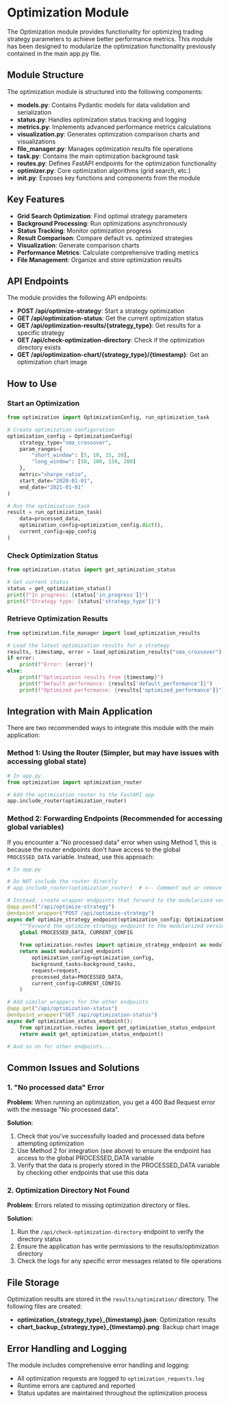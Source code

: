 # Optimization Module

The Optimization module provides functionality for optimizing trading strategy parameters to achieve better performance metrics. This module has been designed to modularize the optimization functionality previously contained in the main app.py file.

## Module Structure

The optimization module is structured into the following components:

- **models.py**: Contains Pydantic models for data validation and serialization
- **status.py**: Handles optimization status tracking and logging
- **metrics.py**: Implements advanced performance metrics calculations
- **visualization.py**: Generates optimization comparison charts and visualizations
- **file_manager.py**: Manages optimization results file operations
- **task.py**: Contains the main optimization background task
- **routes.py**: Defines FastAPI endpoints for the optimization functionality
- **optimizer.py**: Core optimization algorithms (grid search, etc.)
- **__init__.py**: Exposes key functions and components from the module

## Key Features

- **Grid Search Optimization**: Find optimal strategy parameters
- **Background Processing**: Run optimizations asynchronously
- **Status Tracking**: Monitor optimization progress
- **Result Comparison**: Compare default vs. optimized strategies
- **Visualization**: Generate comparison charts
- **Performance Metrics**: Calculate comprehensive trading metrics
- **File Management**: Organize and store optimization results

## API Endpoints

The module provides the following API endpoints:

- **POST /api/optimize-strategy**: Start a strategy optimization
- **GET /api/optimization-status**: Get the current optimization status
- **GET /api/optimization-results/{strategy_type}**: Get results for a specific strategy
- **GET /api/check-optimization-directory**: Check if the optimization directory exists
- **GET /api/optimization-chart/{strategy_type}/{timestamp}**: Get an optimization chart image

## How to Use

### Start an Optimization

```python
from optimization import OptimizationConfig, run_optimization_task

# Create optimization configuration
optimization_config = OptimizationConfig(
    strategy_type="sma_crossover",
    param_ranges={
        "short_window": [5, 10, 15, 20],
        "long_window": [50, 100, 150, 200]
    },
    metric="sharpe_ratio",
    start_date="2020-01-01",
    end_date="2021-01-01"
)

# Run the optimization task
result = run_optimization_task(
    data=processed_data,
    optimization_config=optimization_config.dict(),
    current_config=app_config
)
```

### Check Optimization Status

```python
from optimization.status import get_optimization_status

# Get current status
status = get_optimization_status()
print(f"In progress: {status['in_progress']}")
print(f"Strategy type: {status['strategy_type']}")
```

### Retrieve Optimization Results

```python
from optimization.file_manager import load_optimization_results

# Load the latest optimization results for a strategy
results, timestamp, error = load_optimization_results("sma_crossover")
if error:
    print(f"Error: {error}")
else:
    print(f"Optimization results from {timestamp}")
    print(f"Default performance: {results['default_performance']}")
    print(f"Optimized performance: {results['optimized_performance']}")
```

## Integration with Main Application

There are two recommended ways to integrate this module with the main application:

### Method 1: Using the Router (Simpler, but may have issues with accessing global state)

```python
# In app.py
from optimization import optimization_router

# Add the optimization router to the FastAPI app
app.include_router(optimization_router)
```

### Method 2: Forwarding Endpoints (Recommended for accessing global variables)

If you encounter a "No processed data" error when using Method 1, this is because the router endpoints don't have access to the global `PROCESSED_DATA` variable. Instead, use this approach:

```python
# In app.py

# Do NOT include the router directly
# app.include_router(optimization_router)  # <-- Comment out or remove

# Instead, create wrapper endpoints that forward to the modularized versions
@app.post("/api/optimize-strategy")
@endpoint_wrapper("POST /api/optimize-strategy")
async def optimize_strategy_endpoint(optimization_config: OptimizationConfig, background_tasks: BackgroundTasks, request: Request):
    """Forward the optimize-strategy endpoint to the modularized version with the proper dependencies"""
    global PROCESSED_DATA, CURRENT_CONFIG
    
    from optimization.routes import optimize_strategy_endpoint as modularized_endpoint
    return await modularized_endpoint(
        optimization_config=optimization_config,
        background_tasks=background_tasks,
        request=request,
        processed_data=PROCESSED_DATA,
        current_config=CURRENT_CONFIG
    )

# Add similar wrappers for the other endpoints
@app.get("/api/optimization-status")
@endpoint_wrapper("GET /api/optimization-status")
async def optimization_status_endpoint():
    from optimization.routes import get_optimization_status_endpoint
    return await get_optimization_status_endpoint()

# And so on for other endpoints...
```

## Common Issues and Solutions

### 1. "No processed data" Error

**Problem**: When running an optimization, you get a 400 Bad Request error with the message "No processed data".

**Solution**: 
1. Check that you've successfully loaded and processed data before attempting optimization
2. Use Method 2 for integration (see above) to ensure the endpoint has access to the global PROCESSED_DATA variable
3. Verify that the data is properly stored in the PROCESSED_DATA variable by checking other endpoints that use this data

### 2. Optimization Directory Not Found

**Problem**: Errors related to missing optimization directory or files.

**Solution**:
1. Run the `/api/check-optimization-directory` endpoint to verify the directory status
2. Ensure the application has write permissions to the results/optimization directory
3. Check the logs for any specific error messages related to file operations

## File Storage

Optimization results are stored in the `results/optimization/` directory. The following files are created:

- **optimization_{strategy_type}_{timestamp}.json**: Optimization results
- **chart_backup_{strategy_type}_{timestamp}.png**: Backup chart image

## Error Handling and Logging

The module includes comprehensive error handling and logging:

- All optimization requests are logged to `optimization_requests.log`
- Runtime errors are captured and reported
- Status updates are maintained throughout the optimization process 